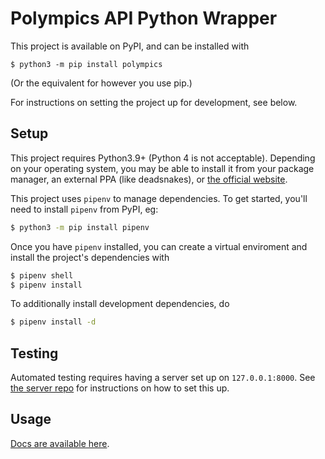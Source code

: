 # Polympics API Python Wrapper

This project is available on PyPI, and can be installed with
```
$ python3 -m pip install polympics
```
(Or the equivalent for however you use pip.)

For instructions on setting the project up for development, see below.

## Setup

This project requires Python3.9+ (Python 4 is not acceptable). Depending on your operating system, you may be able to install it from your package manager, an external PPA (like deadsnakes), or [the official website](https://python.org/download).

This project uses `pipenv` to manage dependencies. To get started, you'll need to install `pipenv` from PyPI, eg:
```bash
$ python3 -m pip install pipenv
```

Once you have `pipenv` installed, you can create a virtual enviroment and install the project's dependencies with
```bash
$ pipenv shell
$ pipenv install
```
To additionally install development dependencies, do
```bash
$ pipenv install -d
```

## Testing

Automated testing requires having a server set up on `127.0.0.1:8000`. See [the server repo](https://github.com/polympics/server) for instructions on how to set this up.

## Usage

[Docs are available here](https://polympics.github.io/python-wrapper).
